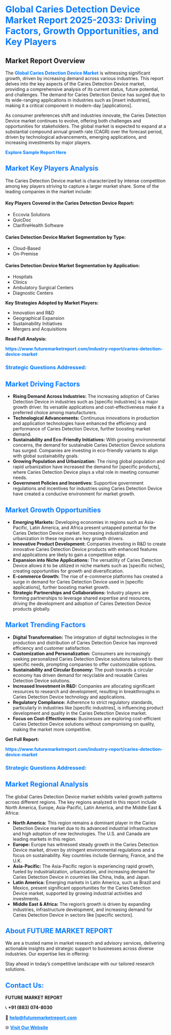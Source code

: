 <h1 style="color: #007BFF;">Global Caries Detection Device Market Report 2025-2033: Driving Factors, Growth Opportunities, and Key Players</h1>

<section id="overview">
<h2>Market Report Overview</h2>
<p>The <a href="https://www.futuremarketreport.com/industry-report/caries-detection-device-market" style="color: #007BFF; text-decoration: none;"><strong>Global Caries Detection Device Market</strong></a> is witnessing significant growth, driven by increasing demand across various industries. This report delves into the key aspects of the Caries Detection Device market, providing a comprehensive analysis of its current status, future potential, and challenges. The demand for Caries Detection Device has surged due to its wide-ranging applications in industries such as [insert industries], making it a critical component in modern-day [applications].</p>
<p>As consumer preferences shift and industries innovate, the Caries Detection Device market continues to evolve, offering both challenges and opportunities for stakeholders. The global market is expected to expand at a substantial compound annual growth rate (CAGR) over the forecast period, driven by technological advancements, emerging applications, and increasing investments by major players.</p>
</section>

<section id="overview">
<p><a href="https://www.futuremarketreport.com/request-sample/reportId=34102" style="color: #007BFF; text-decoration: none;"><strong>Explore Sample Report Here</strong></a></p>
</section>

<section id="key-players">
<h2 style="color: #007BFF;">Market Key Players Analysis</h2>
<p>The Caries Detection Device market is characterized by intense competition among key players striving to capture a larger market share. Some of the leading companies in the market include:</p>
<h4>Key Players Covered in the Caries Detection Device Report:</h4>
<ul><li>Eccovia Solutions</li><li>QuicDoc</li><li>ClarifireHealth Software</li></ul>
<h4>Caries Detection Device Market Segmentation by Type:</h4>
<ul><li>Cloud-Based</li><li>On-Premise</li></ul>

<h4>Caries Detection Device Market Segmentation by Application:</h4>
<ul><li>Hospitals</li><li>Clinics</li><li>Ambulatory Surgical Centers</li><li>Diagnostic Centers</li></ul>
<p><strong>Key Strategies Adopted by Market Players:</strong></p>
<ul>
<li>Innovation and R&D</li>
<li>Geographical Expansion</li>
<li>Sustainability Initiatives</li>
<li>Mergers and Acquisitions</li>
</ul>
</section>

<section>
<p><strong>Read Full Analysis: </strong></p><a href="https://www.futuremarketreport.com/industry-report/caries-detection-device-market" style="color: #007BFF; text-decoration: none;"><strong>https://www.futuremarketreport.com/industry-report/caries-detection-device-market</strong></a>
<h3 style="color: #007BFF;">Strategic Questions Addressed:</h3>
</section>

<section id="driving-factors">
<h2 style="color: #007BFF;">Market Driving Factors</h2>
<ul>
<li><strong>Rising Demand Across Industries:</strong> The increasing adoption of Caries Detection Device in industries such as [specific industries] is a major growth driver. Its versatile applications and cost-effectiveness make it a preferred choice among manufacturers.</li>
<li><strong>Technological Advancements:</strong> Continuous innovations in production and application technologies have enhanced the efficiency and performance of Caries Detection Device, further boosting market demand.</li>
<li><strong>Sustainability and Eco-Friendly Initiatives:</strong> With growing environmental concerns, the demand for sustainable Caries Detection Device solutions has surged. Companies are investing in eco-friendly variants to align with global sustainability goals.</li>
<li><strong>Growing Population and Urbanization:</strong> The rising global population and rapid urbanization have increased the demand for [specific products], where Caries Detection Device plays a vital role in meeting consumer needs.</li>
<li><strong>Government Policies and Incentives:</strong> Supportive government regulations and incentives for industries using Caries Detection Device have created a conducive environment for market growth.</li>
</ul>
</section>

<section id="growth-opportunities">
<h2 style="color: #007BFF;">Market Growth Opportunities</h2>
<ul>
<li><strong>Emerging Markets:</strong> Developing economies in regions such as Asia-Pacific, Latin America, and Africa present untapped potential for the Caries Detection Device market. Increasing industrialization and urbanization in these regions are key growth drivers.</li>
<li><strong>Innovative Product Development:</strong> Companies investing in R&D to create innovative Caries Detection Device products with enhanced features and applications are likely to gain a competitive edge.</li>
<li><strong>Expansion into Niche Applications:</strong> The versatility of Caries Detection Device allows it to be utilized in niche markets such as [specific niches], creating opportunities for growth and diversification.</li>
<li><strong>E-commerce Growth:</strong> The rise of e-commerce platforms has created a surge in demand for Caries Detection Device used in [specific applications], further boosting market growth.</li>
<li><strong>Strategic Partnerships and Collaborations:</strong> Industry players are forming partnerships to leverage shared expertise and resources, driving the development and adoption of Caries Detection Device products globally.</li>
</ul>
</section>

<section id="trending-factors">
<h2 style="color: #007BFF;">Market Trending Factors</h2>
<ul>
<li><strong>Digital Transformation:</strong> The integration of digital technologies in the production and distribution of Caries Detection Device has improved efficiency and customer satisfaction.</li>
<li><strong>Customization and Personalization:</strong> Consumers are increasingly seeking personalized Caries Detection Device solutions tailored to their specific needs, prompting companies to offer customizable options.</li>
<li><strong>Sustainability and Circular Economy:</strong> The push towards a circular economy has driven demand for recyclable and reusable Caries Detection Device solutions.</li>
<li><strong>Increased Investment in R&D:</strong> Companies are allocating significant resources to research and development, resulting in breakthroughs in Caries Detection Device technology and applications.</li>
<li><strong>Regulatory Compliance:</strong> Adherence to strict regulatory standards, particularly in industries like [specific industries], is influencing product development and quality in the Caries Detection Device market.</li>
<li><strong>Focus on Cost-Effectiveness:</strong> Businesses are exploring cost-efficient Caries Detection Device solutions without compromising on quality, making the market more competitive.</li>
</ul>
</section>

<section>
<p><strong>Get Full Report: </strong></p><a href="https://www.futuremarketreport.com/industry-report/caries-detection-device-market" style="color: #007BFF; text-decoration: none;"><strong>https://www.futuremarketreport.com/industry-report/caries-detection-device-market</strong></a>
<h3 style="color: #007BFF;">Strategic Questions Addressed:</h3>
</section>


<section id="regional-analysis">
<h2 style="color: #007BFF;">Market Regional Analysis</h2>
<p>The global Caries Detection Device market exhibits varied growth patterns across different regions. The key regions analyzed in this report include North America, Europe, Asia-Pacific, Latin America, and the Middle East & Africa:</p>
<ul>
<li><strong>North America:</strong> This region remains a dominant player in the Caries Detection Device market due to its advanced industrial infrastructure and high adoption of new technologies. The U.S. and Canada are leading markets in this region.</li>
<li><strong>Europe:</strong> Europe has witnessed steady growth in the Caries Detection Device market, driven by stringent environmental regulations and a focus on sustainability. Key countries include Germany, France, and the U.K.</li>
<li><strong>Asia-Pacific:</strong> The Asia-Pacific region is experiencing rapid growth, fueled by industrialization, urbanization, and increasing demand for Caries Detection Device in countries like China, India, and Japan.</li>
<li><strong>Latin America:</strong> Emerging markets in Latin America, such as Brazil and Mexico, present significant opportunities for the Caries Detection Device market, supported by growing industrial activities and investments.</li>
<li><strong>Middle East & Africa:</strong> The region’s growth is driven by expanding industries, infrastructure development, and increasing demand for Caries Detection Device in sectors like [specific sectors].</li>
</ul>
</section>

<footer>
<h2 style="color: #007BFF;">About FUTURE MARKET REPORT</h2>
<p>We are a trusted name in market research and advisory services, delivering actionable insights and strategic support to businesses across diverse industries. Our expertise lies in offering:</p>

<p>Stay ahead in today’s competitive landscape with our tailored research solutions.</p>

<h2 style="color: #007BFF;">Contact Us:</h2>
<p><strong>FUTURE MARKET REPORT</strong></p>
<p>📞 <strong>+91 (883) 074-8030</strong></p>
<p>📧 <strong><a href="mailto:help@futuremarketreport.com" style="color: #007BFF;">help@futuremarketreport.com</a></strong></p>
<p>🌐 <strong><a href="https://www.futuremarketreport.com/" style="color: #007BFF;">Visit Our Website</a></strong></p>
</footer>